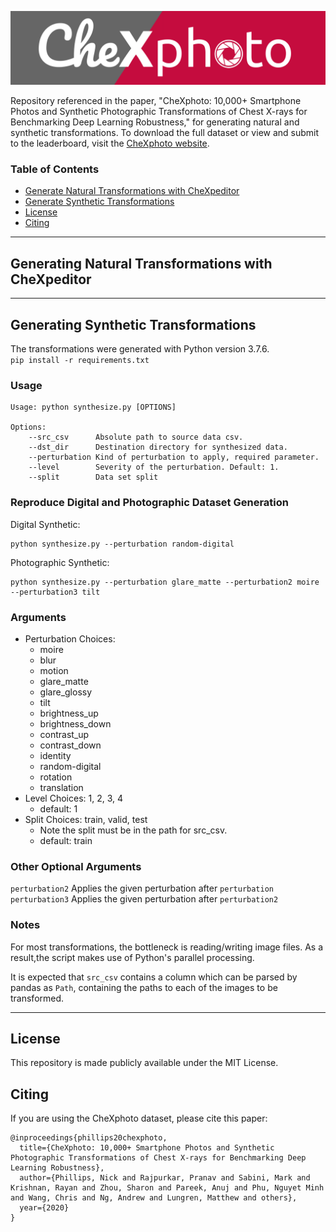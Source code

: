 ![LOGO](/img/CheXphoto.png)

Repository referenced in the paper, "CheXphoto: 10,000+ Smartphone Photos and Synthetic Photographic Transformations of Chest X-rays for Benchmarking Deep Learning Robustness," for generating natural and synthetic transformations. To download the full dataset or view and submit to the leaderboard, visit the [CheXphoto website](https://stanfordmlgroup.github.io/competitions/chexphoto/).

### Table of Contents
* [Generate Natural Transformations with CheXpeditor](#natural)
* [Generate Synthetic Transformations](#synthetic)
* [License](#license)
* [Citing](#citing)

---

<a name="natural"></a>
## Generating Natural Transformations with CheXpeditor

---

<a name="synthetic"></a>
## Generating Synthetic Transformations

The transformations were generated with Python version 3.7.6.  
`pip install -r requirements.txt`

### Usage

```
Usage: python synthesize.py [OPTIONS]

Options:
    --src_csv      Absolute path to source data csv.
    --dst_dir      Destination directory for synthesized data.
    --perturbation Kind of perturbation to apply, required parameter.
    --level        Severity of the perturbation. Default: 1.
    --split        Data set split
```

### Reproduce Digital and Photographic Dataset Generation

Digital Synthetic:

```
python synthesize.py --perturbation random-digital
```

Photographic Synthetic:

```
python synthesize.py --perturbation glare_matte --perturbation2 moire --perturbation3 tilt
```

### Arguments

- Perturbation Choices:
  - moire
  - blur
  - motion
  - glare_matte
  - glare_glossy
  - tilt
  - brightness_up
  - brightness_down
  - contrast_up
  - contrast_down
  - identity
  - random-digital
  - rotation
  - translation
- Level Choices: 1, 2, 3, 4
  - default: 1
- Split Choices: train, valid, test
  - Note the split must be in the path for src_csv.
  - default: train

### Other Optional Arguments

`perturbation2` Applies the given perturbation after `perturbation`  
`perturbation3` Applies the given perturbation after `perturbation2`

### Notes

For most transformations, the bottleneck is reading/writing image files. As a result,the script makes use of Python's parallel processing.

It is expected that `src_csv` contains a column which can be parsed by pandas as `Path`, containing the paths to each of the images to be transformed.

---

<a name="license"></a>
## License

This repository is made publicly available under the MIT License.

<a name="citing"></a>
## Citing

If you are using the CheXphoto dataset, please cite this paper:

```
@inproceedings{phillips20chexphoto,
  title={CheXphoto: 10,000+ Smartphone Photos and Synthetic Photographic Transformations of Chest X-rays for Benchmarking Deep Learning Robustness},
  author={Phillips, Nick and Rajpurkar, Pranav and Sabini, Mark and Krishnan, Rayan and Zhou, Sharon and Pareek, Anuj and Phu, Nguyet Minh and Wang, Chris and Ng, Andrew and Lungren, Matthew and others},
  year={2020}
}
```
